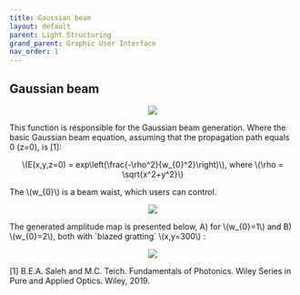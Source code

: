 ```yaml
---
title: Gaussian beam
layout: default
parent: Light Structuring
grand_parent: Graphic User Interface
nav_order: 1
---
```

## [](#header-2)Gaussian beam
<script id="MathJax-script" async src="https://cdn.jsdelivr.net/npm/mathjax@3/es5/tex-mml-chtml.js"></script>
<p align="center">
  <img src="/BCAA_tutorial/assets/images/Gaussian_beam.png">
</p>
This function is responsible for the Gaussian beam generation. Where the basic Gaussian beam equation, assuming that the propagation path equals 0 (z=0), is [1]:
<p align="center">
\(E(x,y,z=0) = exp\left(\frac{-\rho^2}{w_{0}^2}\right)\), where \(\rho = \sqrt{x^2+y^2}\)
<p>
The \(w_{0}\) is a beam waist, which users can control.
<p align="center">
  <img src="/BCAA_tutorial/assets/images/Beam_waist.png">
</p>
The generated amplitude map is presented below, A) for \(w_{0}=1\) and B) \(w_{0}=2\), both with `blazed gratting` \(x,y=300\) :
<p align="center">
  <img src="/BCAA_tutorial/assets/images/Gauss1_2.png">
</p>

[1] B.E.A. Saleh and M.C. Teich. Fundamentals of Photonics. Wiley Series in Pure and Applied Optics. Wiley, 2019.
 


